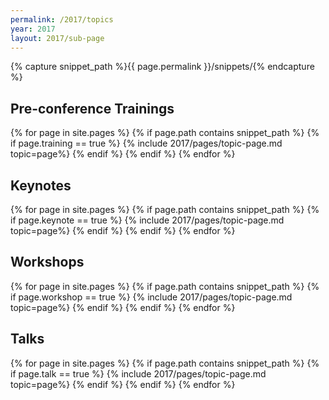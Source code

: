 ```yaml
---
permalink: /2017/topics
year: 2017
layout: 2017/sub-page
---
```

{% capture snippet_path %}{{ page.permalink }}/snippets/{% endcapture %}

<div class="container" id="topics">

<section class="main-content text-center" id="topic-trainings">
<h2>Pre-conference Trainings</h2>

{% for page in site.pages %}
{% if page.path contains snippet_path %}
{% if page.training == true %}
 {% include 2017/pages/topic-page.md  topic=page%}
{% endif %}
{% endif %}
{% endfor %}

</section></div>

<section class="main-content text-center" id="topic-keynotes">
<h2>Keynotes</h2>

{% for page in site.pages %}
{% if page.path contains snippet_path %}
{% if page.keynote == true %}
 {% include 2017/pages/topic-page.md  topic=page%}
{% endif %}
{% endif %}
{% endfor %}

</section>
<section class="main-content text-center" id="topic-workshops">
<h2>Workshops</h2>

{% for page in site.pages %}
{% if page.path contains snippet_path %}
{% if page.workshop == true %}
 {% include 2017/pages/topic-page.md  topic=page%}
{% endif %}
{% endif %}
{% endfor %}

</section>
<section class="main-content text-center" id="topic-talks">
<h2>Talks</h2>

{% for page in site.pages %}
{% if page.path contains snippet_path %}
{% if page.talk == true %}
 {% include 2017/pages/topic-page.md  topic=page%}
{% endif %}
{% endif %}
{% endfor %}

</section>
